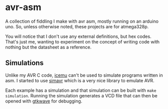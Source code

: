 # avr-asm

A collection of fiddling I make with avr asm, mostly running on an arduino uno.
So, unless otherwise noted, these projects are for atmega328p.

You will notice that I don't use any external definitions, but hex codes. That's
just me, wanting to experiment on the concept of writing code with nothing but
the datasheet as a reference.

## Simulations

Unlike my AVR C code, [icemu][icemu] can't be used to simulate programs written
in asm. I started to use [simavr][simavr] which is a very nice library to
emulate AVR.

Each example has a simulation and that simulation can be built with
`make simulation`. Running the simulation generates a VCD file that can then be
opened with [gtkwave][gtkwave] for debugging.

[icemu]: https://github.com/hsoft/icemu
[simavr]: https://github.com/buserror/simavr
[gtkwave]: http://gtkwave.sourceforge.net/
